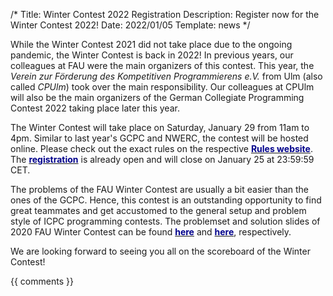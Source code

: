 /*
Title: Winter Contest 2022 Registration
Description: Register now for the Winter Contest 2022!
Date: 2022/01/05
Template: news
*/

While the Winter Contest 2021 did not take place due to the ongoing pandemic, the Winter Contest is back in 2022! In previous years, our colleagues at FAU were the main organizers of this contest. This year, the *Verein zur Förderung des Kompetitiven Programmierens e.V.* from Ulm (also called *CPUlm*) took over the main responsibility. Our colleagues at CPUlm will also be the main organizers of the German Collegiate Programming Contest 2022 taking place later this year.

The Winter Contest will take place on Saturday, January 29 from 11am to 4pm. Similar to last year's GCPC and NWERC, the contest will be hosted online. Please check out the exact rules on the respective [<span style="color:darkblue">**Rules website**</span>](https://wintercontest.io/rules). The [<span style="color:darkblue">**registration**</span>](https://wintercontest.io/signup) is already open and will close on January 25 at 23:59:59 CET.

The problems of the FAU Winter Contest are usually a bit easier than the ones of the GCPC. Hence, this contest is an outstanding opportunity to find great teammates and get accustomed to the general setup and problem style of ICPC programming contests. The problemset and solution slides of 2020 FAU Winter Contest can be found [<span style="color:darkblue">**here**</span>](https://icpc.cs.fau.de/wp-content/uploads/2020/01/problemset.pdf) and [<span style="color:darkblue">**here**</span>](https://icpc.cs.fau.de/wp-content/uploads/2020/01/solutions.pdf), respectively.

We are looking forward to seeing you all on the scoreboard of the Winter Contest!

{{ comments }}
